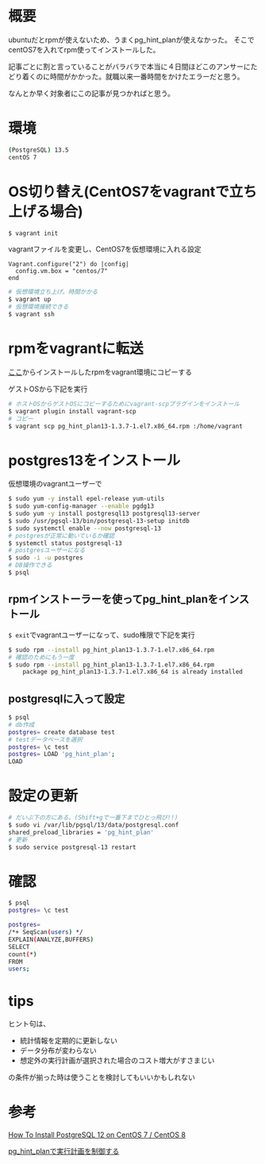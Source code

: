 # 概要
ubuntuだとrpmが使えないため、うまくpg_hint_planが使えなかった。
そこでcentOS7を入れてrpm使ってインストールした。

記事ごとに割と言っていることがバラバラで本当に４日間ほどこのアンサーにたどり着くのに時間がかかった。就職以来一番時間をかけたエラーだと思う。

なんとか早く対象者にこの記事が見つかればと思う。

# 環境
```bash
(PostgreSQL) 13.5
centOS 7
```

# OS切り替え(CentOS7をvagrantで立ち上げる場合)
```bash
$ vagrant init
```
vagrantファイルを変更し、CentOS7を仮想環境に入れる設定

```Vagrantfile
Vagrant.configure("2") do |config|
  config.vm.box = "centos/7"
end
```

```bash
# 仮想環境立ち上げ。時間かかる
$ vagrant up
# 仮想環境接続できる
$ vagrant ssh
```
# rpmをvagrantに転送
[ここ](https://ja.osdn.net/projects/pghintplan/downloads/73862/pg_hint_plan13-1.3.7-1.el7.x86_64.rpm/)からインストールしたrpmをvagrant環境にコピーする

ゲストOSから下記を実行

```bash
# ホストOSからゲストOSにコピーするためにvagrant-scpプラグインをインストール
$ vagrant plugin install vagrant-scp
# コピー
$ vagrant scp pg_hint_plan13-1.3.7-1.el7.x86_64.rpm :/home/vagrant
```
# postgres13をインストール
仮想環境のvagrantユーザーで

```bash
$ sudo yum -y install epel-release yum-utils
$ sudo yum-config-manager --enable pgdg13
$ sudo yum -y install postgresql13 postgresql13-server
$ sudo /usr/pgsql-13/bin/postgresql-13-setup initdb
$ sudo systemctl enable --now postgresql-13
# postgresが正常に動いているか確認
$ systemctl status postgresql-13
# postgresユーザーになる
$ sudo -i -u postgres
# DB操作できる
$ psql
```
## rpmインストーラーを使ってpg_hint_planをインストール
```$ exit```でvagrantユーザーになって、sudo権限で下記を実行

```bash
$ sudo rpm --install pg_hint_plan13-1.3.7-1.el7.x86_64.rpm
# 確認のためにもう一度
$ sudo rpm --install pg_hint_plan13-1.3.7-1.el7.x86_64.rpm
	package pg_hint_plan13-1.3.7-1.el7.x86_64 is already installed
```
## postgresqlに入って設定
```bash
$ psql
# db作成
postgres= create database test
# testデータベースを選択
postgres= \c test
postgres= LOAD 'pg_hint_plan';
LOAD
```
# 設定の更新
```bash
# だいぶ下の方にある。(Shift+gで一番下までひとっ飛び!!)
$ sudo vi /var/lib/pgsql/13/data/postgresql.conf
shared_preload_libraries = 'pg_hint_plan'
# 更新
$ sudo service postgresql-13 restart
```

# 確認
```bash
$ psql
postgres= \c test

postgres= 
/*+ SeqScan(users) */ 
EXPLAIN(ANALYZE,BUFFERS)
SELECT
count(*)
FROM
users;
```

# tips
ヒント句は、

- 統計情報を定期的に更新しない
- データ分布が変わらない
- 想定外の実行計画が選択された場合のコスト増大がすさまじい

の条件が揃った時は使うことを検討してもいいかもしれない
# 参考
[How To Install PostgreSQL 12 on CentOS 7 / CentOS 8](https://computingforgeeks.com/how-to-install-postgresql-12-on-centos-7/)

[pg_hint_planで実行計画を制御する](https://www.fujitsu.com/jp/products/software/resources/feature-stories/postgres/article-index/pg-hint-plan/)